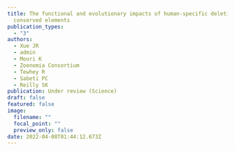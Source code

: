 ```yaml
---
title: The functional and evolutionary impacts of human-specific deletions in
  conserved elements
publication_types:
  - "3"
authors:
  - Xue JR
  - admin
  - Mouri K
  - Zoonomia Consortium
  - Tewhey R
  - Sabeti PC
  - Reilly SK
publication: Under review (Science)
draft: false
featured: false
image:
  filename: ""
  focal_point: ""
  preview_only: false
date: 2022-04-08T01:44:12.673Z
---
```

